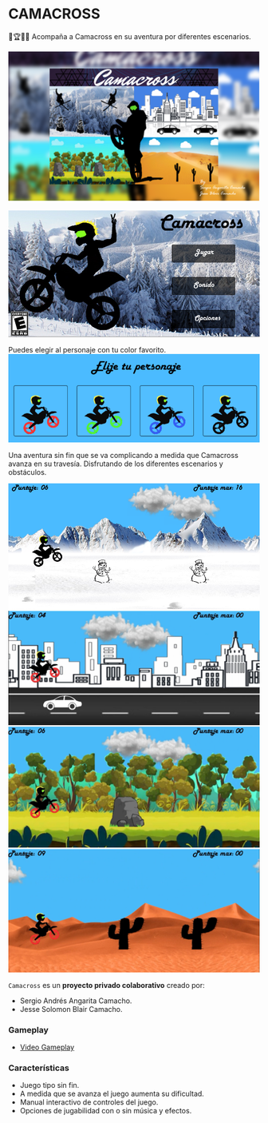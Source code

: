 CAMACROSS
================
🏁🏆🥇🏁
Acompaña a Camacross en su aventura por diferentes escenarios.

![./BannerCamacross.png](./BannerCamacross.png)


![./Demo1.png](./Demo1.png)

Puedes elegir al personaje con tu color favorito.
![./Demo6.png](./Demo6.png)

Una aventura sin fin que se va complicando a medida que Camacross avanza en su travesía.
Disfrutando de los diferentes escenarios y obstáculos.

![./Demo2.png](./Demo2.png)
![./Demo3.png](./Demo3.png)
![./Demo4.png](./Demo4.png)
![./Demo5.png](./Demo5.png)

`Camacross` es un **proyecto privado colaborativo** creado por:
 
- Sergio Andrés Angarita Camacho. 
- Jesse Solomon Blair Camacho.

### Gameplay

- [Video Gameplay](https://drive.google.com/file/d/1BtuzS73QPEpisKy5fYbDKQiOQgWxGo_N/view?usp=sharing)

### Características
 
- Juego tipo sin fin. 
- A medida que se avanza el juego aumenta su dificultad.
- Manual interactivo de controles del juego.
- Opciones de jugabilidad con o sin música y efectos. 


